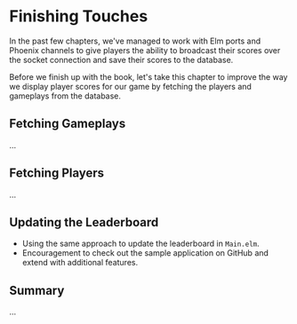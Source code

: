 # Finishing Touches

In the past few chapters, we've managed to work with Elm ports and Phoenix
channels to give players the ability to broadcast their scores over the socket
connection and save their scores to the database.

Before we finish up with the book, let's take this chapter to improve the way
we display player scores for our game by fetching the players and gameplays
from the database.

## Fetching Gameplays

...

## Fetching Players

...

## Updating the Leaderboard

- Using the same approach to update the leaderboard in `Main.elm`.
- Encouragement to check out the sample application on GitHub and extend with
  additional features.

## Summary

...
